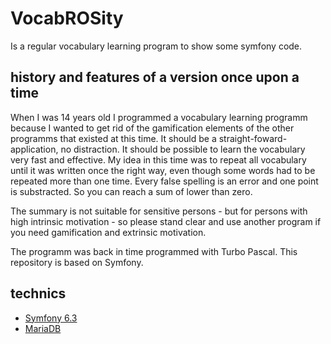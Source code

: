 # VocabROSity

Is a regular vocabulary learning program to show some symfony code.

## history and features of a version once upon a time

When I was 14 years old I programmed a vocabulary learning programm because I wanted to get rid of the gamification 
elements of the other programms that existed at this time. It should be a straight-foward-application, no distraction.
It should be possible to learn the vocabulary very fast and effective. My idea in this time was to repeat all vocabulary 
until it was written once the right way, even though some words had to be repeated more than one time. 
Every false spelling is an error and one point is substracted. So you can reach a sum of lower than zero.

The summary is not suitable for sensitive persons - but for persons with high intrinsic motivation - so please stand 
clear and use another program if you need gamification and extrinsic motivation.

The programm was back in time programmed with Turbo Pascal. This repository is based on Symfony.

## technics

- [Symfony 6.3](https://symfony.com/)
- [MariaDB](https://mariadb.org/)
